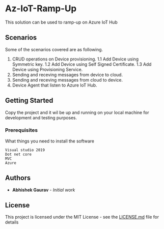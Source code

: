 # Az-IoT-Ramp-Up

This solution can be used to ramp-up on Azure IoT Hub

## Scenarios
Some of the scenarios covered are as following.
1. CRUD operations on Device provisioning. 
       1.1 Add Device using Symmetric key. 
       1.2 Add Device using Self Signed Certificate. 
       1.3 Add Device using Provisioning Service.
2. Sending and receving messages from device to cloud.
3. Sending and receving messages from cloud to device.
4. Device Agent that listen to Azure IoT Hub.

## Getting Started

Copy the project and it wil be up and running on your local machine for development and testing purposes.

### Prerequisites

What things you need to install the software

```
Visual studio 2019
Dot net core
MVC
Azure
```

## Authors

* **Abhishek Gaurav** - *Initial work*


## License

This project is licensed under the MIT License - see the [LICENSE.md](LICENSE.md) file for details
